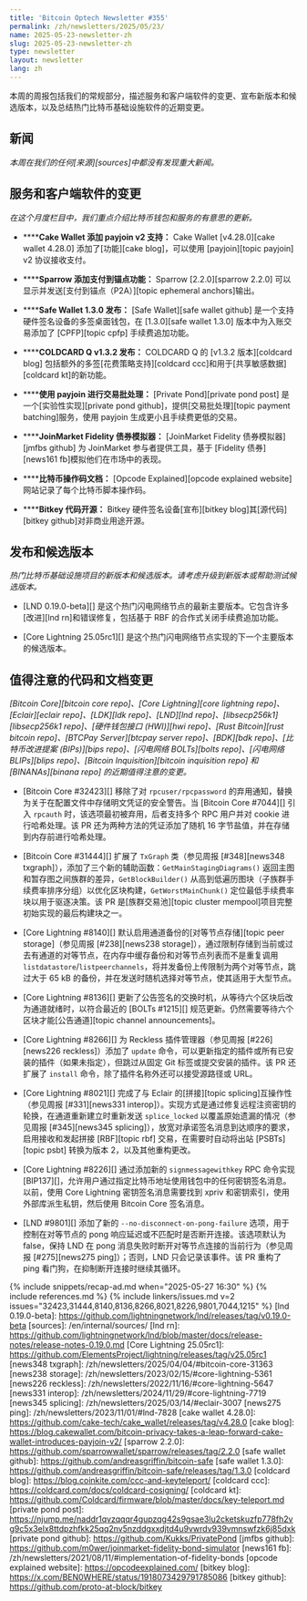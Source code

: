 ```yaml
---
title: 'Bitcoin Optech Newsletter #355'
permalink: /zh/newsletters/2025/05/23/
name: 2025-05-23-newsletter-zh
slug: 2025-05-23-newsletter-zh
type: newsletter
layout: newsletter
lang: zh
---
```

本周的周报包括我们的常规部分，描述服务和客户端软件的变更、宣布新版本和候选版本，以及总结热门比特币基础设施软件的近期变更。

## 新闻

*本周在我们的任何[来源][sources]中都没有发现重大新闻。*

## 服务和客户端软件的变更

*在这个月度栏目中，我们重点介绍比特币钱包和服务的有意思的更新。*

- **<!--cake-wallet-added-payjoin-v2-support-->****Cake Wallet 添加 payjoin v2 支持：**
  Cake Wallet [v4.28.0][cake wallet 4.28.0] 添加了[功能][cake blog]，可以使用 [payjoin][topic payjoin] v2 协议接收支付。

- **<!--sparrow-adds-pay-to-anchor-features-->****Sparrow 添加支付到锚点功能：**
  Sparrow [2.2.0][sparrow 2.2.0] 可以显示并发送[支付到锚点（P2A）][topic ephemeral anchors]输出。

- **<!--safe-wallet-1-3-0-released-->****Safe Wallet 1.3.0 发布：**
  [Safe Wallet][safe wallet github] 是一个支持硬件签名设备的多签桌面钱包，在 [1.3.0][safe wallet 1.3.0] 版本中为入账交易添加了 [CPFP][topic cpfp] 手续费追加功能。

- **<!--coldcard-q-v1-3-2-released-->****COLDCARD Q v1.3.2 发布：**
  COLDCARD Q 的 [v1.3.2 版本][coldcard blog] 包括额外的多签[花费策略支持][coldcard ccc]和用于[共享敏感数据][coldcard kt]的新功能。

- **<!--transaction-batching-using-payjoin-->****使用 payjoin 进行交易批处理：**
  [Private Pond][private pond post] 是一个[实验性实现][private pond github]，提供[交易批处理][topic payment batching]服务，使用 payjoin 生成更小且手续费更低的交易。

- **<!--joinmarket-fidelity-bond-simulator-->****JoinMarket Fidelity 债券模拟器：**
  [JoinMarket Fidelity 债券模拟器][jmfbs github] 为 JoinMarket 参与者提供工具，基于 [Fidelity 债券][news161 fb]模拟他们在市场中的表现。

- **<!--bitcoin-opcodes-documented-->****比特币操作码文档：**
  [Opcode Explained][opcode explained website] 网站记录了每个比特币脚本操作码。

- **<!--bitkey-code-open-sourced-->****Bitkey 代码开源：**
  Bitkey 硬件签名设备[宣布][bitkey blog]其[源代码][bitkey github]对非商业用途开源。

## 发布和候选版本

*热门比特币基础设施项目的新版本和候选版本。请考虑升级到新版本或帮助测试候选版本。*

- [LND 0.19.0-beta][] 是这个热门闪电网络节点的最新主要版本。它包含许多[改进][lnd rn]和错误修复，包括基于 RBF 的合作式关闭手续费追加功能。

- [Core Lightning 25.05rc1][] 是这个热门闪电网络节点实现的下一个主要版本的候选版本。

## 值得注意的代码和文档变更

*[Bitcoin Core][bitcoin core repo]、[Core Lightning][core lightning repo]、[Eclair][eclair repo]、[LDK][ldk repo]、[LND][lnd repo]、[libsecp256k1][libsecp256k1 repo]、[硬件钱包接口 (HWI)][hwi repo]、[Rust Bitcoin][rust bitcoin repo]、[BTCPay Server][btcpay server repo]、[BDK][bdk repo]、[比特币改进提案 (BIPs)][bips repo]、[闪电网络 BOLTs][bolts repo]、[闪电网络 BLIPs][blips repo]、[Bitcoin Inquisition][bitcoin inquisition repo] 和 [BINANAs][binana repo] 的近期值得注意的变更。*

- [Bitcoin Core #32423][] 移除了对 `rpcuser/rpcpassword` 的弃用通知，替换为关于在配置文件中存储明文凭证的安全警告。当 [Bitcoin Core #7044][] 引入 `rpcauth` 时，该选项最初被弃用，后者支持多个 RPC 用户并对 cookie 进行哈希处理。该 PR 还为两种方法的凭证添加了随机 16 字节盐值，并在存储到内存前进行哈希处理。

- [Bitcoin Core #31444][] 扩展了 `TxGraph` 类（参见周报 [#348][news348 txgraph]），添加了三个新的辅助函数：`GetMainStagingDiagrams()` 返回主图和暂存图之间族群的差异，`GetBlockBuilder()` 从高到低遍历图块（子族群手续费率排序分组）以优化区块构建，`GetWorstMainChunk()` 定位最低手续费率块以用于驱逐决策。该 PR 是[族群交易池][topic cluster mempool]项目完整初始实现的最后构建块之一。

- [Core Lightning #8140][] 默认启用通道备份的[对等节点存储][topic peer storage]（参见周报 [#238][news238 storage]），通过限制存储到当前或过去有通道的对等节点，在内存中缓存备份和对等节点列表而不是重复调用 `listdatastore`/`listpeerchannels`，将并发备份上传限制为两个对等节点，跳过大于 65 kB 的备份，并在发送时随机选择对等节点，使其适用于大型节点。

- [Core Lightning #8136][] 更新了公告签名的交换时机，从等待六个区块后改为通道就绪时，以符合最近的 [BOLTs #1215][] 规范更新。仍然需要等待六个区块才能[公告通道][topic channel announcements]。

- [Core Lightning #8266][] 为 Reckless 插件管理器（参见周报 [#226][news226 reckless]）添加了 `update` 命令，可以更新指定的插件或所有已安装的插件（如果未指定），但跳过从固定 Git 标签或提交安装的插件。该 PR 还扩展了 `install` 命令，除了插件名称外还可以接受源路径或 URL。

- [Core Lightning #8021][] 完成了与 Eclair 的[拼接][topic splicing]互操作性（参见周报 [#331][news331 interop]）。实现方式是通过修复远程注资密钥的轮换，在通道重新建立时重新发送 `splice_locked` 以覆盖原始遗漏的情况（参见周报 [#345][news345 splicing]），放宽对承诺签名消息到达顺序的要求，启用接收和发起拼接 [RBF][topic rbf] 交易，在需要时自动将出站 [PSBTs][topic psbt] 转换为版本 2，以及其他重构更改。

- [Core Lightning #8226][] 通过添加新的 `signmessagewithkey` RPC 命令实现 [BIP137][]，允许用户通过指定比特币地址使用钱包中的任何密钥签名消息。以前，使用 Core Lightning 密钥签名消息需要找到 xpriv 和密钥索引，使用外部库派生私钥，然后使用 Bitcoin Core 签名消息。

- [LND #9801][] 添加了新的 `--no-disconnect-on-pong-failure` 选项，用于控制在对等节点的 pong 响应延迟或不匹配时是否断开连接。该选项默认为 false，保持 LND 在 pong 消息失败时断开对等节点连接的当前行为（参见周报 [#275][news275 ping]）；否则，LND 只会记录该事件。该 PR 重构了 ping 看门狗，在抑制断开连接时继续其循环。

{% include snippets/recap-ad.md when="2025-05-27 16:30" %}
{% include references.md %}
{% include linkers/issues.md v=2 issues="32423,31444,8140,8136,8266,8021,8226,9801,7044,1215" %}
[lnd 0.19.0-beta]: https://github.com/lightningnetwork/lnd/releases/tag/v0.19.0-beta
[sources]: /en/internal/sources/
[lnd rn]: https://github.com/lightningnetwork/lnd/blob/master/docs/release-notes/release-notes-0.19.0.md
[Core Lightning 25.05rc1]: https://github.com/ElementsProject/lightning/releases/tag/v25.05rc1
[news348 txgraph]: /zh/newsletters/2025/04/04/#bitcoin-core-31363
[news238 storage]: /zh/newsletters/2023/02/15/#core-lightning-5361
[news226 reckless]: /zh/newsletters/2022/11/16/#core-lightning-5647
[news331 interop]: /zh/newsletters/2024/11/29/#core-lightning-7719
[news345 splicing]: /zh/newsletters/2025/03/14/#eclair-3007
[news275 ping]: /zh/newsletters/2023/11/01/#lnd-7828
[cake wallet 4.28.0]: https://github.com/cake-tech/cake_wallet/releases/tag/v4.28.0
[cake blog]: https://blog.cakewallet.com/bitcoin-privacy-takes-a-leap-forward-cake-wallet-introduces-payjoin-v2/
[sparrow 2.2.0]: https://github.com/sparrowwallet/sparrow/releases/tag/2.2.0
[safe wallet github]: https://github.com/andreasgriffin/bitcoin-safe
[safe wallet 1.3.0]: https://github.com/andreasgriffin/bitcoin-safe/releases/tag/1.3.0
[coldcard blog]: https://blog.coinkite.com/ccc-and-keyteleport/
[coldcard ccc]: https://coldcard.com/docs/coldcard-cosigning/
[coldcard kt]: https://github.com/Coldcard/firmware/blob/master/docs/key-teleport.md
[private pond post]: https://njump.me/naddr1qvzqqqr4gupzqg42s9gsae3lu2cketskuzfp778fh2vg9c5x3elx8ttdpzhfkk25qq2nv5nzddgxxdjtd4u9vwrdv939vmnswfzk6j85dxk
[private pond github]: https://github.com/Kukks/PrivatePond
[jmfbs github]: https://github.com/m0wer/joinmarket-fidelity-bond-simulator
[news161 fb]: /zh/newsletters/2021/08/11/#implementation-of-fidelity-bonds
[opcode explained website]: https://opcodeexplained.com/
[bitkey blog]: https://x.com/BEN0WHERE/status/1918073429791785086
[bitkey github]: https://github.com/proto-at-block/bitkey
